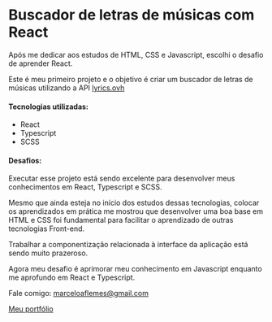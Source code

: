 # Buscador de letras de músicas com React

Após me dedicar aos estudos de HTML, CSS e Javascript, escolhi o desafio de aprender React.

Este é meu primeiro projeto e o objetivo é criar um buscador de letras de músicas utilizando a API [lyrics.ovh](https://lyricsovh.docs.apiary.io/#)

#### Tecnologias utilizadas:
- React
- Typescript
- SCSS

#### Desafios:

Executar esse projeto está sendo excelente para desenvolver meus conhecimentos em React, Typescript e SCSS.

Mesmo que ainda esteja no início dos estudos dessas tecnologias, colocar os aprendizados em prática me mostrou que desenvolver uma boa base em HTML e CSS foi fundamental para facilitar o aprendizado de outras tecnologias Front-end.

Trabalhar a componentização relacionada à interface da aplicação está sendo muito prazeroso.

Agora meu desafio é aprimorar meu conhecimento em Javascript enquanto me aprofundo em React e Typescript.


Fale comigo: marceloaflemes@gmail.com

[Meu portfólio](https://marceloafl.github.io/portfolio/)

